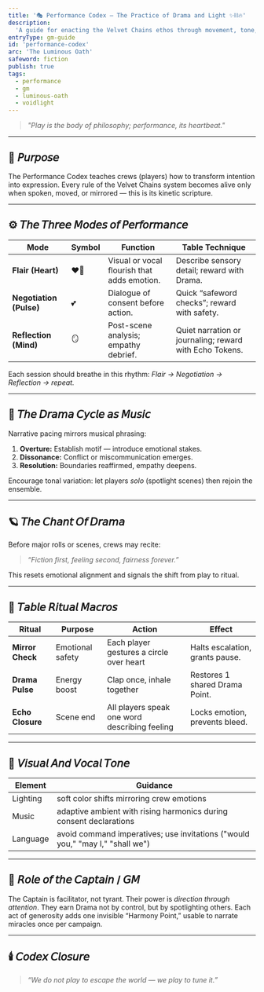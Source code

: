 ```yaml
---
title: '🎭 Performance Codex — The Practice of Drama and Light ✨⛓️🔥'
description:
  'A guide for enacting the Velvet Chains ethos through movement, tone, and table ritual.'
entryType: gm-guide
id: 'performance-codex'
arc: 'The Luminous Oath'
safeword: fiction
publish: true
tags:
  - performance
  - gm
  - luminous-oath
  - voidlight
---
```


> _"Play is the body of philosophy; performance, its heartbeat."_

---

## 🧭 𝘗𝘶𝘳𝘱𝘰𝘴𝘦

The Performance Codex teaches crews (players) how to transform intention into expression. Every rule
of the Velvet Chains system becomes alive only when spoken, moved, or mirrored — this is its kinetic
scripture.

---

## ⚙️ 𝘛𝘩𝘦 𝘛𝘩𝘳𝘦𝘦 𝘔𝘰𝘥𝘦𝘴 𝘰𝘧 𝘗𝘦𝘳𝘧𝘰𝘳𝘮𝘢𝘯𝘤𝘦

| Mode                    | Symbol | Function                                    | Table Technique                                         |
| ----------------------- | ------ | ------------------------------------------- | ------------------------------------------------------- |
| **Flair (Heart)**       | ❤️‍🔥     | Visual or vocal flourish that adds emotion. | Describe sensory detail; reward with Drama.             |
| **Negotiation (Pulse)** | 💕     | Dialogue of consent before action.          | Quick “safeword checks”; reward with safety.            |
| **Reflection (Mind)**   | 🪞     | Post-scene analysis; empathy debrief.       | Quiet narration or journaling; reward with Echo Tokens. |

Each session should breathe in this rhythm: _Flair → Negotiation → Reflection → repeat._

---

## 💫 𝘛𝘩𝘦 𝘋𝘳𝘢𝘮𝘢 𝘊𝘺𝘤𝘭𝘦 𝘢𝘴 𝘔𝘶𝘴𝘪𝘤

Narrative pacing mirrors musical phrasing:

1. **Overture:** Establish motif — introduce emotional stakes.
2. **Dissonance:** Conflict or miscommunication emerges.
3. **Resolution:** Boundaries reaffirmed, empathy deepens.

Encourage tonal variation: let players _solo_ (spotlight scenes) then rejoin the ensemble.

---

## 🪐 𝘛𝘩𝘦 𝘊𝘩𝘢𝘯𝘵 𝘖𝘧 𝘋𝘳𝘢𝘮𝘢

Before major rolls or scenes, crews may recite:

> _“Fiction first, feeling second, fairness forever.”_

This resets emotional alignment and signals the shift from play to ritual.

---

## 🔮 𝘛𝘢𝘣𝘭𝘦 𝘙𝘪𝘵𝘶𝘢𝘭 𝘔𝘢𝘤𝘳𝘰𝘴

| Ritual           | Purpose          | Action                                        | Effect                          |
| ---------------- | ---------------- | --------------------------------------------- | ------------------------------- |
| **Mirror Check** | Emotional safety | Each player gestures a circle over heart      | Halts escalation, grants pause. |
| **Drama Pulse**  | Energy boost     | Clap once, inhale together                    | Restores 1 shared Drama Point.  |
| **Echo Closure** | Scene end        | All players speak one word describing feeling | Locks emotion, prevents bleed.  |

---

## 🎨 𝘝𝘪𝘴𝘶𝘢𝘭 𝘈𝘯𝘥 𝘝𝘰𝘤𝘢𝘭 𝘛𝘰𝘯𝘦

| Element  | Guidance                                                                      |
| -------- | ----------------------------------------------------------------------------- |
| Lighting | soft color shifts mirroring crew emotions                                     |
| Music    | adaptive ambient with rising harmonics during consent declarations            |
| Language | avoid command imperatives; use invitations ("would you," "may I," "shall we") |

---

## 🧬 𝘙𝘰𝘭𝘦 𝘰𝘧 𝘵𝘩𝘦 𝘊𝘢𝘱𝘵𝘢𝘪𝘯 / 𝘎𝘔

The Captain is facilitator, not tyrant. Their power is _direction through attention_. They earn
Drama not by control, but by spotlighting others. Each act of generosity adds one invisible “Harmony
Point,” usable to narrate miracles once per campaign.

---

## 🕯️ 𝘊𝘰𝘥𝘦𝘹 𝘊𝘭𝘰𝘴𝘶𝘳𝘦

> _“We do not play to escape the world — we play to tune it.”_
